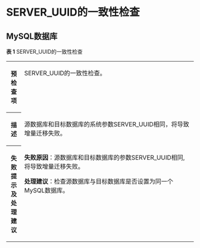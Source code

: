 # SERVER\_UUID的一致性检查<a name="drs_11_0025"></a>

## MySQL数据库<a name="section951717570246"></a>

**表 1**  SERVER\_UUID的一致性检查

<a name="table9224429145915"></a>
<table><tbody><tr id="row1725662975918"><th class="firstcol" valign="top" width="8.02%" id="mcps1.2.3.1.1"><p id="p2025612295590"><a name="p2025612295590"></a><a name="p2025612295590"></a><strong id="b1256182915912"><a name="b1256182915912"></a><a name="b1256182915912"></a>预检查项</strong></p>
</th>
<td class="cellrowborder" valign="top" width="91.97999999999999%" headers="mcps1.2.3.1.1 "><p id="p627012919591"><a name="p627012919591"></a><a name="p627012919591"></a>SERVER_UUID的一致性检查。</p>
</td>
</tr>
<tr id="row9270132995914"><th class="firstcol" valign="top" width="8.02%" id="mcps1.2.3.2.1"><p id="p8287182917591"><a name="p8287182917591"></a><a name="p8287182917591"></a><strong id="b0287172915910"><a name="b0287172915910"></a><a name="b0287172915910"></a>描述</strong></p>
</th>
<td class="cellrowborder" valign="top" width="91.97999999999999%" headers="mcps1.2.3.2.1 "><p id="p2287102965911"><a name="p2287102965911"></a><a name="p2287102965911"></a>源数据库和目标数据库的系统参数SERVER_UUID相同，将导致增量迁移失败。</p>
</td>
</tr>
<tr id="row8287142915915"><th class="firstcol" valign="top" width="8.02%" id="mcps1.2.3.3.1"><p id="p6303132925913"><a name="p6303132925913"></a><a name="p6303132925913"></a><strong id="b103035294594"><a name="b103035294594"></a><a name="b103035294594"></a>失败提示及处理建议</strong></p>
</th>
<td class="cellrowborder" valign="top" width="91.97999999999999%" headers="mcps1.2.3.3.1 "><p id="p1830392914594"><a name="p1830392914594"></a><a name="p1830392914594"></a><strong id="b3733349123219"><a name="b3733349123219"></a><a name="b3733349123219"></a>失败原因</strong>：源数据库和目标数据库的参数SERVER_UUID相同, 将导致增量迁移失败。</p>
<p id="p11226153214386"><a name="p11226153214386"></a><a name="p11226153214386"></a><strong id="b14548638193514"><a name="b14548638193514"></a><a name="b14548638193514"></a>处理建议</strong>：检查源数据库与目标数据库是否设置为同一个MySQL数据库。</p>
</td>
</tr>
</tbody>
</table>

